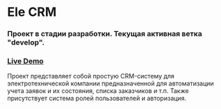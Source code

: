 # Ele CRM

### Проект в стадии разработки. Текущая активная ветка "develop".

### [Live Demo](http://ele-crm.online/login)

Проект представляет собой простую CRM-систему для 
электротехнической компании предназначенной для 
автоматизации учета заявок и их состояния, списка заказчиков и т.п.
Также присутствует система ролей пользователей и авторизация.
